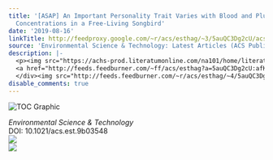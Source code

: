 ```yaml
---
title: '[ASAP] An Important Personality Trait Varies with Blood and Plumage Metal
  Concentrations in a Free-Living Songbird'
date: '2019-08-16'
linkTitle: http://feedproxy.google.com/~r/acs/esthag/~3/5auQC3Dg2cU/acs.est.9b03548
source: 'Environmental Science & Technology: Latest Articles (ACS Publications)'
description: |-
  <p><img src="https://achs-prod.literatumonline.com/na101/home/literatum/publisher/achs/journals/content/esthag/0/esthag.ahead-of-print/acs.est.9b03548/20190816/images/medium/es9b03548_0001.gif" alt="TOC Graphic"/></p><div><cite>Environmental Science & Technology</cite></div><div>DOI: 10.1021/acs.est.9b03548</div><div class="feedflare">
  <a href="http://feeds.feedburner.com/~ff/acs/esthag?a=5auQC3Dg2cU:afKvd3BMLW4:yIl2AUoC8zA"><img src="http://feeds.feedburner.com/~ff/acs/esthag?d=yIl2AUoC8zA" border="0"></img></a>
  </div><img src="http://feeds.feedburner.com/~r/acs/esthag/~4/5auQC3Dg2cU" ...
disable_comments: true
---
```

<p><img src="https://achs-prod.literatumonline.com/na101/home/literatum/publisher/achs/journals/content/esthag/0/esthag.ahead-of-print/acs.est.9b03548/20190816/images/medium/es9b03548_0001.gif" alt="TOC Graphic"/></p><div><cite>Environmental Science & Technology</cite></div><div>DOI: 10.1021/acs.est.9b03548</div><div class="feedflare">
<a href="http://feeds.feedburner.com/~ff/acs/esthag?a=5auQC3Dg2cU:afKvd3BMLW4:yIl2AUoC8zA"><img src="http://feeds.feedburner.com/~ff/acs/esthag?d=yIl2AUoC8zA" border="0"></img></a>
</div><img src="http://feeds.feedburner.com/~r/acs/esthag/~4/5auQC3Dg2cU" ...